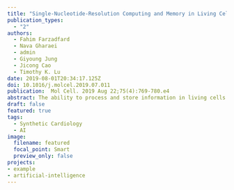 ```yaml
---
title: "Single-Nucleotide-Resolution Computing and Memory in Living Cells"
publication_types:
  - "2"
authors:
  - Fahim Farzadfard
  - Nava Gharaei
  - admin
  - Giyoung Jung
  - Jicong Cao
  - Timothy K. Lu
date: 2019-08-01T20:34:17.125Z
doi: 10.1016/j.molcel.2019.07.011
publication:  Mol Cell. 2019 Aug 22;75(4):769-780.e4
abstract: The ability to process and store information in living cells is essential for developing next-generation therapeutics and studying biology in situ. However, existing strategies have limited recording capacity and are challenging to scale. To overcome these limitations, we developed DOMINO, a robust and scalable platform for encoding logic and memory in bacterial and eukaryotic cells. Using an efficient single-nucleotide-resolution Read-Write head for DNA manipulation, DOMINO converts the living cells' DNA into an addressable, readable, and writable medium for computation and storage. DOMINO operators enable analog and digital molecular recording for long-term monitoring of signaling dynamics and cellular events. Furthermore, multiple operators can be layered and interconnected to encode order-independent, sequential, and temporal logic, allowing recording and control over the combination, order, and timing of molecular events in cells. We envision that DOMINO will lay the foundation for building robust and sophisticated computation-and-memory gene circuits for numerous biotechnological and biomedical applications.
draft: false
featured: true
tags: 
  - Synthetic Cardiology
  - AI
image:
  filename: featured
  focal_point: Smart
  preview_only: false
projects: 
- example
- artificial-intelligence
---
```

